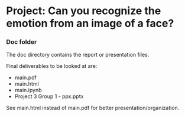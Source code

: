# Project: Can you recognize the emotion from an image of a face?

### Doc folder

The doc directory contains the report or presentation files. 

Final deliverables to be looked at are:

+ main.pdf
+ main.html
+ main.ipynb
+ Project 3 Group 1 - ppx.pptx

See main.html instead of main.pdf for better presentation/organization.
